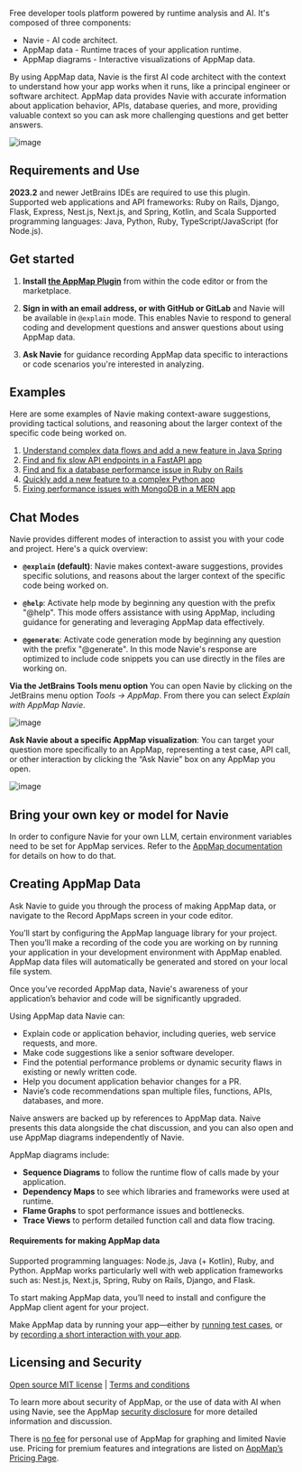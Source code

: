 Free developer tools platform powered by runtime analysis and AI. It's composed of three components:

* Navie - AI code architect.
* AppMap data - Runtime traces of your application runtime.
* AppMap diagrams - Interactive visualizations of AppMap data.

By using AppMap data, Navie is the first AI code architect with the context to understand how your app works when it runs, like a principal engineer or software architect. AppMap data provides Navie with accurate information about application behavior, APIs, database queries, and more, providing valuable context so you can ask more challenging questions and get better answers.

![image](https://appmap.io/assets/img/appmap-navie-intellij-screenshot.png)


## Requirements and Use

**2023.2** and newer JetBrains IDEs are required to use this plugin.  
Supported web applications and API frameworks: Ruby on Rails, Django, Flask, Express, Nest.js, Next.js, and Spring, Kotlin, and Scala
Supported programming languages: Java, Python, Ruby, TypeScript/JavaScript (for Node.js).


## Get started
1. **Install [the AppMap Plugin](https://plugins.jetbrains.com/plugin/16701-appmap)** from within the code editor or from the marketplace.  

2. **Sign in with an email address, or with GitHub or GitLab** and Navie will be available in `@explain` mode. This enables Navie to respond to general coding and development questions and answer questions about using AppMap data.

3. **Ask Navie** for guidance recording AppMap data specific to interactions or code scenarios you're interested in analyzing.


## Examples
Here are some examples of Navie making context-aware suggestions, providing tactical solutions, and reasoning about the larger context of the specific code being worked on.

1. [Understand complex data flows and add a new feature in Java Spring](https://appmap.io/navie/how-to/understand-complex-data-flows-and-add-new-features-in-java-spring/)
2. [Find and fix slow API endpoints in a FastAPI app](https://appmap.io/navie/how-to/fix-slow-api-endpoints-in-a-fastapi-app-with-navie/)
3. [Find and fix a database performance issue in Ruby on Rails](https://appmap.io/navie/how-to/find-and-fix-a-database-performance-issue-in-ruby-on-rails/)
4. [Quickly add a new feature to a complex Python app](https://appmap.io/navie/how-to/adding-a-new-feature-to-a-complex-python-application/)
5. [Fixing performance issues with MongoDB in a MERN app](https://appmap.io/navie/how-to/fixing-performance-issues-with-mongodb-in-a-mern-app/)


## Chat Modes

Navie provides different modes of interaction to assist you with your code and project. Here's a quick overview:

- **`@explain` (default)**: Navie makes context-aware suggestions, provides specific solutions, and reasons about the larger context of the specific code being worked on.

- **`@help`**: Activate help mode by beginning any question with the prefix "@help". This mode offers assistance with using AppMap, including guidance for generating and leveraging AppMap data effectively.

- **`@generate`**: Activate code generation mode by beginning any question with the prefix "@generate". In this mode Navie's response are optimized to include code snippets you can use directly in the files are working on.

**Via the JetBrains Tools menu option**
You can open Navie by clicking on the JetBrains menu option *Tools -> AppMap*. From there you can select *Explain with AppMap Navie*.

![image](https://appmap.io/assets/img/product/tools-appmap-vscode.webp)

**Ask Navie about a specific AppMap visualization**: You can target your question more specifically to an AppMap, representing a test case, API call, or other interaction by clicking the “Ask Navie” box on any AppMap you open.

![image](https://appmap.io/assets/img/product/ask-navie-about-a-map.webp)


## Bring your own key or model for Navie

In order to configure Navie for your own LLM, certain environment variables need to be set for AppMap services. Refer to the [AppMap documentation](https://appmap.io/docs/navie/bring-your-own-model.html) for details on how to do that.


## Creating AppMap Data

Ask Navie to guide you through the process of making AppMap data, or navigate to the Record AppMaps screen in your code editor.

You’ll start by configuring the AppMap language library for your project. Then you’ll make a recording of the code you are working on by running your application in your development environment with AppMap enabled. AppMap data files will automatically be generated and stored on your local file system.

Once you’ve recorded AppMap data, Navie's awareness of your application’s behavior and code will be significantly upgraded.

Using AppMap data Navie can:
* Explain code or application behavior, including queries, web service requests, and more.
* Make code suggestions like a senior software developer.
* Find the potential performance problems or dynamic security flaws in existing or newly written code.
* Help you document application behavior changes for a PR.
* Navie’s code recommendations span multiple files, functions, APIs, databases, and more.

Naive answers are backed up by references to AppMap data. Naive presents this data alongside the chat discussion, and you can also open and use AppMap diagrams independently of Navie.

AppMap diagrams include:

* **Sequence Diagrams** to follow the runtime flow of calls made by your application.
* **Dependency Maps** to see which libraries and frameworks were used at runtime.
* **Flame Graphs** to spot performance issues and bottlenecks.
* **Trace Views** to perform detailed function call and data flow tracing.

#### Requirements for making AppMap data

Supported programming languages: Node.js, Java (+ Kotlin), Ruby, and Python.
AppMap works particularly well with web application frameworks such as: Nest.js, Next.js, Spring, Ruby on Rails, Django, and Flask.

To start making AppMap data, you’ll need to install and configure the AppMap client agent for your project.

Make AppMap data by running your app—either by [running test cases](https://appmap.io/docs/recording-methods.html#recording-test-cases), or by [recording a short interaction with your app](https://appmap.io/docs/recording-methods.html#remote-recording).


## Licensing and Security

[Open source MIT license](https://github.com/getappmap/appmap-intellij-plugin/blob/develop/LICENSE)  |  [Terms and conditions](https://appmap.io/community/terms-and-conditions.html)

To learn more about security of AppMap, or the use of data with AI when using Navie, see the AppMap [security disclosure](https://appmap.io/security) for more detailed information and discussion.

There is [no fee](https://appmap.io/pricing) for personal use of AppMap for graphing and limited Navie use. Pricing for premium features and integrations are listed on [AppMap’s Pricing Page](https://appmap.io/pricing).

